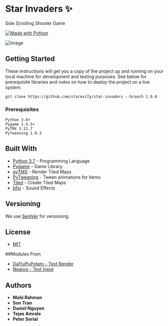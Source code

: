 # Star Invaders ✨

Side Scrolling Shooter Game

[![Made with Python](http://ForTheBadge.com/images/badges/made-with-python.svg)](https://www.python.org/)

![Image](https://i.imgur.com/lboHLHD.png)


## Getting Started

These instructions will get you a copy of the project up and running on your local machine for development and testing purposes. See below for prerequisite libraries and notes on how to deploy the project on a live system.

`git clone https://github.com/starexify/star-invaders --branch 1.0.0`

### Prerequisites

```
Python 3.6+
Pygame 1.9.5+
PyTMX 3.21.7
PyTweening 1.0.3
```

## Built With

* [Python 3.7](https://www.python.org) - Programming Language
* [Pygame](https://www.pygame.org) - Game Library
* [pyTMX](https://pytmx.readthedocs.io/en/latest) - Render Tiled Maps
* [PyTweening](https://pypi.org/project/PyTweening) - Tween animations for Items
* [Tiled](https://www.mapeditor.org) - Create Tiled Maps
* [bfxr](https://www.bfxr.net) - Sound Effects

## Versioning

We use [SemVer](http://semver.org/) for versioning.

## License

* [MIT](https://mit-license.org)

##Modules From
* [DaFluffyPotato - Text Render](https://github.com/DaFluffyPotato)
* [Nearoo - Text Input](https://github.com/Nearoo/pygame-text-input)


## Authors

* **Mahi Rahman**
* **Son Tran**
* **Daniel Nguyen**
* **Tejas Amrale**
* **Peter Sorial**